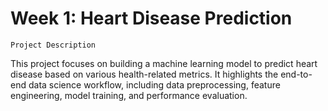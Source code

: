 # Week 1: Heart Disease Prediction

`Project Description`

This project focuses on building a machine learning model to predict heart disease based on various health-related metrics. It highlights the end-to-end data science workflow, including data preprocessing, feature engineering, model training, and performance evaluation.